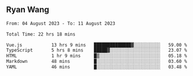 ## Ryan Wang

<!--START_SECTION:waka-->

```txt
From: 04 August 2023 - To: 11 August 2023

Total Time: 22 hrs 18 mins

Vue.js           13 hrs 9 mins   ██████████████▓░░░░░░░░░░   59.00 %
TypeScript       5 hrs 8 mins    █████▓░░░░░░░░░░░░░░░░░░░   23.07 %
HTML             1 hr 9 mins     █▒░░░░░░░░░░░░░░░░░░░░░░░   05.18 %
Markdown         48 mins         █░░░░░░░░░░░░░░░░░░░░░░░░   03.60 %
YAML             46 mins         █░░░░░░░░░░░░░░░░░░░░░░░░   03.48 %
```

<!--END_SECTION:waka-->

